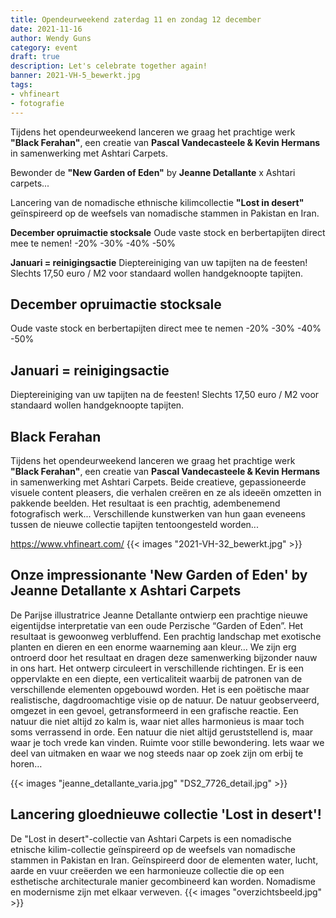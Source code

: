 ```yaml
---
title: Opendeurweekend zaterdag 11 en zondag 12 december
date: 2021-11-16
author: Wendy Guns
category: event
draft: true
description: Let's celebrate together again!
banner: 2021-VH-5_bewerkt.jpg
tags:
- vhfineart
- fotografie
---
```


Tijdens het opendeurweekend lanceren we graag het prachtige werk **"Black Ferahan"**, een creatie van **Pascal Vandecasteele & Kevin Hermans** in samenwerking met Ashtari Carpets. 

Bewonder de **"New Garden of Eden"** by **Jeanne Detallante** x Ashtari carpets...

Lancering van de nomadische ethnische kilimcollectie **"Lost in desert"** geïnspireerd op de weefsels van nomadische stammen in Pakistan en Iran.

**December opruimactie stocksale**
Oude vaste stock en berbertapijten direct mee te nemen!
-20% -30% -40% -50%

**Januari = reinigingsactie**
Dieptereiniging van uw tapijten na de feesten!
Slechts 17,50 euro / M2 voor standaard wollen handgeknoopte tapijten.
<!--more-->
## December opruimactie stocksale
Oude vaste stock en berbertapijten direct mee te nemen
-20% -30% -40% -50%

## Januari = reinigingsactie
Dieptereiniging van uw tapijten na de feesten!
Slechts 17,50 euro / M2 voor standaard wollen handgeknoopte tapijten.

## Black Ferahan
Tijdens het opendeurweekend lanceren we graag het prachtige werk **"Black Ferahan"**, een creatie van **Pascal Vandecasteele & Kevin Hermans** in samenwerking met Ashtari Carpets. Beide creatieve, gepassioneerde visuele content pleasers, die verhalen creëren en ze als ideeën omzetten in pakkende beelden. Het resultaat is een prachtig, adembenemend fotografisch werk... Verschillende kunstwerken van hun gaan eveneens tussen de nieuwe collectie tapijten tentoongesteld worden... 

https://www.vhfineart.com/
{{< images "2021-VH-32_bewerkt.jpg" >}}

## Onze impressionante 'New Garden of Eden' by **Jeanne Detallante** x Ashtari Carpets
De Parijse illustratrice Jeanne Detallante ontwierp een prachtige nieuwe eigentijdse interpretatie van een oude Perzische “Garden of Eden”. Het resultaat is gewoonweg verbluffend. Een prachtig landschap met exotische planten en dieren en een enorme waarneming aan kleur… We zijn erg ontroerd door het resultaat en dragen deze samenwerking bijzonder nauw in ons hart. Het ontwerp circuleert in verschillende richtingen. Er is een oppervlakte en een diepte, een verticaliteit waarbij de patronen van de verschillende elementen opgebouwd worden. Het is een poëtische maar realistische, dagdroomachtige visie op de natuur. De natuur geobserveerd, omgezet in een gevoel, getransformeerd in een grafische reactie. Een natuur die niet altijd zo kalm is, waar niet alles harmonieus is maar toch soms verrassend in orde. Een natuur die niet altijd geruststellend is, maar waar je toch vrede kan vinden. Ruimte voor stille bewondering. Iets waar we deel van uitmaken en waar we nog steeds naar op zoek zijn om erbij te horen…

{{< images "jeanne_detallante_varia.jpg" "DS2_7726_detail.jpg" >}}

## Lancering gloednieuwe collectie 'Lost in desert'!
De "Lost in desert"-collectie van Ashtari Carpets is een nomadische etnische kilim-collectie geïnspireerd op de weefsels van nomadische stammen in Pakistan en Iran. Geïnspireerd door de elementen water, lucht, aarde en vuur creëerden we een harmonieuze collectie die op een esthetische architecturale manier gecombineerd kan worden. Nomadisme en modernisme zijn met elkaar verweven.
{{< images "overzichtsbeeld.jpg" >}}


